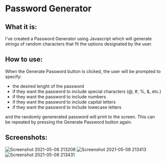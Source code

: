 # Password Generator

## What it is:

I've created a Password Generator using Javascript which will generate strings of random characters that fit the options designated by the user.

## How to use:

When the Generate Password button is clicked, the user will be prompted to specify:
- the desired lenght of the password
- if they want the password to include special characters (@, #, %, &, etc.)
- if they want the password to include numbers
- if they want the password to include capital letters
- if they want the password to include lowecase letters

and the randomly genererated password will print to the screen.
This can be repeated by pressing the Generate Password button again.

## Screenshots:
![Screenshot 2021-05-08 213208](https://user-images.githubusercontent.com/48900910/117557895-e2d87280-b045-11eb-8d1d-277d76a6a73d.png)
![Screenshot 2021-05-08 213413](https://user-images.githubusercontent.com/48900910/117557898-e5d36300-b045-11eb-9569-839a4eabfebd.png)
![Screenshot 2021-05-08 213431](https://user-images.githubusercontent.com/48900910/117557899-e79d2680-b045-11eb-838e-5ddc07ab1e08.png)


